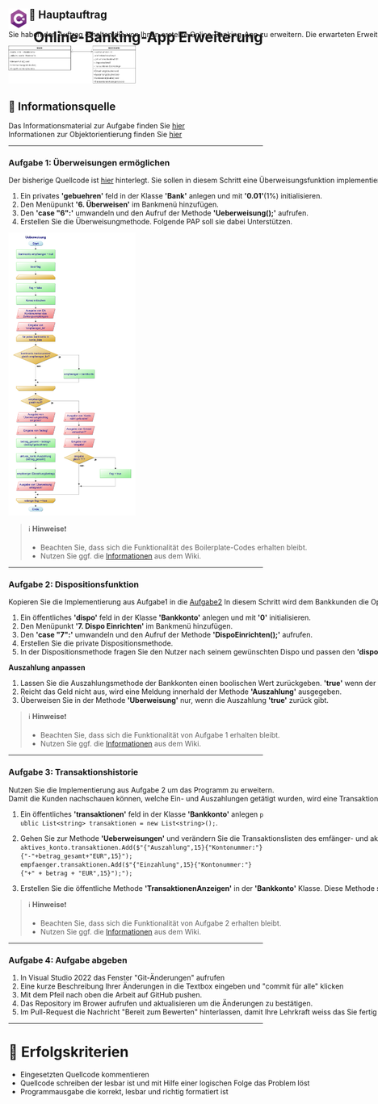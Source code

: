 <div id="container" style="white-space:nowrap">

  <div id="image" style="display:inline float: right;">
        <img style="float: left;" src="https://github.com/GSO-SW/public_content_gso/blob/e52e340b1e9dbc5c8f01051c4f264da611f1fd7f/Images/Logos/C%23_logo.png" alt="drawing" width="8%"/>
  </div>

  <div id="texts" style="display:inline; white-space:nowrap; float: right;"> 
        <h1>Online-Banking-App Erweiterung</h1>
</div>


## :dart: Hauptauftrag 
Sie haben den Auftrag erhalten die von Ihnen erstellte Online-Banking-App zu erweitern. Die erwarteten Erweiterungen würden in folgendem UML-Klassendiagramm dokumentiert.

<img src="./Referenzen/Erweiterung_UML.png" width=50% >
  
## :bookmark_tabs: Informationsquelle   
Das Informationsmaterial zur Aufgabe finden Sie [hier](https://github.com/GSO-SW/public_content_gso/tree/main/EducationMaterials/Csharp)   
Informationen zur Objektorientierung finden Sie [hier](https://github.com/GSO-SW/public_content_gso/wiki/Objektorientierung)

---

### Aufgabe 1: Überweisungen ermöglichen

Der bisherige Quellcode ist [hier](./Aufgabe1_Ueberweisung/Program.cs) hinterlegt. Sie sollen in diesem Schritt eine Überweisungsfunktion implementieren. Die folgende Checkliste soll Sie dabei Unterstützen. 

1. Ein privates **'gebuehren'** feld in der Klasse **'Bank'** anlegen und mit **'0.01'**(1%) initialisieren.
2. Den Menüpunkt **'6. Überweisen'** im Bankmenü hinzufügen.
3. Den **'case "6":'** umwandeln und den Aufruf der Methode **'Ueberweisung();'** aufrufen.
4. Erstellen Sie die Überweisungmethode. Folgende PAP soll sie dabei Unterstützen.

<img src="./Referenzen/PAP_Ueberweisung.png" width=50% >

> :information_source: **Hinweise**:exclamation:
> + Beachten Sie, dass sich die Funktionalität des Boilerplate-Codes erhalten bleibt.
> + Nutzen Sie ggf. die [Informationen](https://github.com/GSO-SW/public_content_gso/wiki/Objektorientierung#hauptkonzepte) aus dem Wiki.

---
  
### Aufgabe 2: Dispositionsfunktion

Kopieren Sie die Implementierung aus Aufgabe1 in die [Aufgabe2](./Aufgabe2_DispoEinrichten/Program.cs) In diesem Schritt wird dem Bankkunden die Option gegeben, eine Disposition für ihr Konto einzurichten. Um dies zu erreichen, arbeiten Sie folgende Punkte ab: 

1. Ein öffentliches **'dispo'** feld in der Klasse **'Bankkonto'** anlegen und mit **'0'** initialisieren.
2. Den Menüpunkt **'7. Dispo Einrichten'** im Bankmenü hinzufügen.
3. Den **'case "7":'** umwandeln und den Aufruf der Methode **'DispoEinrichten();'** aufrufen.
4. Erstellen Sie die private Dispositionsmethode.
5. In der Dispositionsmethode fragen Sie den Nutzer nach seinem gewünschten Dispo und passen den **'dispo'**-Wert des aktiven Kontos an.

**Auszahlung anpassen**
1. Lassen Sie die Auszahlungsmethode der Bankkonten einen boolischen Wert zurückgeben. **'true'** wenn der Verfügungsrahmen ausreicht und **'false'** wenn das Geld für die Auszahlung oder überweisung nicht ausreicht.
2. Reicht das Geld nicht aus, wird eine Meldung innerhald der Methode **'Auszahlung'** ausgegeben.
3. Überweisen Sie in der Methode **'Uberweisung'** nur, wenn die Auszahlung **'true'** zurück gibt.

  
> :information_source: **Hinweise**:exclamation:
> + Beachten Sie, dass sich die Funktionalität von Aufgabe 1 erhalten bleibt.
> + Nutzen Sie ggf. die [Informationen](https://github.com/GSO-SW/public_content_gso/wiki/Objektorientierung#hauptkonzepte) aus dem Wiki.
  
---

### Aufgabe 3: Transaktionshistorie

Nutzen Sie die Implementierung aus Aufgabe 2 um das Programm zu erweitern.   
Damit die Kunden nachschauen können, welche Ein- und Auszahlungen getätigt wurden, wird eine Transaktionshistorie erstellt.
Um diese zu realisieren, arbeiten Sie folgende Punkte ab: 

1. Ein öffentliches **'transaktionen'** feld in der Klasse **'Bankkonto'** anlegen ``public List<string> transaktionen = new List<string>();``.
2. Gehen Sie zur Methode **'Ueberweisungen'** und verändern Sie die Transaktionslisten des emfänger- und aktives-Konto wenn eine Transaktion möglich ist. nutzen Sie folgende formulierungen:   
   ```aktives_konto.transaktionen.Add($"{"Auszahlung",15}{"Kontonummer:"}{"-"+betrag_gesamt+"EUR",15}");```   
   ```empfaenger.transaktionen.Add($"{"Einzahlung",15}{"Kontonummer:"}{"+" + betrag + "EUR",15}");");```
   
4. Erstellen Sie die öffentliche Methode **'TransaktionenAnzeigen'** in der **'Bankkonto'** Klasse. Diese Methode soll alle Transaktionen anzeigen.

  
> :information_source: **Hinweise**:exclamation:
> + Beachten Sie, dass sich die Funktionalität von Aufgabe 2 erhalten bleibt.
> + Nutzen Sie ggf. die [Informationen](https://github.com/GSO-SW/public_content_gso/wiki/Objektorientierung#datenkapselung-mit-eigenschaftsmethoden-in-c) aus dem Wiki.

  
---

### Aufgabe 4: Aufgabe abgeben

1. In Visual Studio 2022 das Fenster "Git-Änderungen" aufrufen
2. Eine kurze Beschreibung Ihrer Änderungen in die Textbox eingeben und "commit für alle" klicken
3. Mit dem Pfeil nach oben die Arbeit auf GitHub pushen.
4. Das Repository im Brower aufrufen und aktualisieren um die Änderungen zu bestätigen.
5. Im Pull-Request die Nachricht "Bereit zum Bewerten" hinterlassen, damit Ihre Lehrkraft weiss das Sie fertig sind.

---
  
# :100: Erfolgskriterien
  
+ Eingesetzten Quellcode kommentieren
+ Quellcode schreiben der lesbar ist und mit Hilfe einer logischen Folge das Problem löst
+ Programmausgabe die korrekt, lesbar und richtig formatiert ist 
